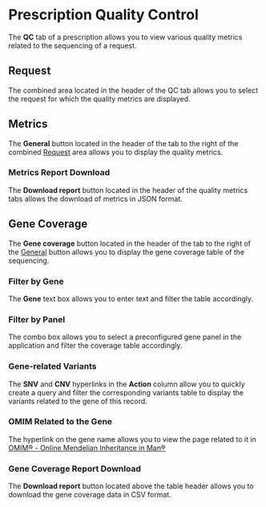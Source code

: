 # Prescription Quality Control

The **QC** tab of a prescription allows you to view various quality metrics related to the sequencing of a request.

## Request

The combined area located in the header of the QC tab allows you to select the request for which the quality metrics are displayed.

## Metrics

The **General** button located in the header of the tab to the right of the combined [Request](#request) area allows you to display the quality metrics.

### Metrics Report Download

The **Download report** button located in the header of the quality metrics tabs allows the download of metrics in JSON format.

## Gene Coverage

The **Gene coverage** button located in the header of the tab to the right of the [General](#metrics) button allows you to display the gene coverage table of the sequencing.

### Filter by Gene

The **Gene** text box allows you to enter text and filter the table accordingly.

### Filter by Panel

The combo box allows you to select a preconfigured gene panel in the application and filter the coverage table accordingly.

### Gene-related Variants

The **SNV** and **CNV** hyperlinks in the **Action** column allow you to quickly create a query and filter the corresponding variants table to display the variants related to the gene of this record.

### OMIM Related to the Gene

The hyperlink on the gene name allows you to view the page related to it in [OMIM® - Online Mendelian Inheritance in Man®](https://www.omim.or)

### Gene Coverage Report Download

The **Download report** button located above the table header allows you to download the gene coverage data in CSV format.
